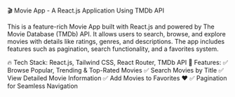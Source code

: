 🎬 Movie App - A React.js Application Using TMDb API

This is a feature-rich Movie App built with React.js and powered by The Movie Database (TMDb) API. It allows users to search, browse, and explore movies with details like ratings, genres, and descriptions. The app includes features such as pagination, search functionality, and a favorites system.

🔥 Tech Stack: React.js, Tailwind CSS, React Router, TMDb API
🎥 Features:
✅ Browse Popular, Trending & Top-Rated Movies
✅ Search Movies by Title
✅ View Detailed Movie Information
✅ Add Movies to Favorites ❤️
✅ Pagination for Seamless Navigation

